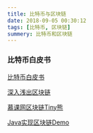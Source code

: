 ```yaml
---
title: 比特币与区块链
date: 2018-09-05 00:30:12
tags: [比特币, 区块链]
summery: 比特币和区块链
---
```

### 比特币白皮书

[比特币白皮书]

[深入浅出区块链]

[慕课网区块链Tiny熊]

[Java实现区块链Demo]

[比特币白皮书]:https://www.8btc.com/wiki/bitcoin-a-peer-to-peer-electronic-cash-system
[深入浅出区块链]:https://learnblockchain.cn/
[慕课网区块链Tiny熊]:https://www.imooc.com/t/2137489
[Java实现区块链Demo]:https://blog.csdn.net/u010093971/article/details/79358730